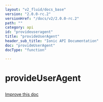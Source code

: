 ```yaml
---
layout: "v2_fluid/docs_base"
version: "2.0.0-rc.2"
versionHref: "/docs/v2/2.0.0-rc.2"
path: ""
category: api
id: "provideuseragent"
title: "provideUserAgent"
header_sub_title: "Ionic API Documentation"
doc: "provideUserAgent"
docType: "function"

---
```










<h1 class="api-title">
<a class="anchor" name="provide-user-agent" href="#provide-user-agent"></a>

provideUserAgent





</h1>

<a class="improve-v2-docs" href="http://github.com/driftyco/ionic/edit/master/src/module.ts#L202">
Improve this doc
</a>










<!-- @usage tag -->


<!-- @property tags -->



<!-- instance methods on the class -->




<!-- related link --><!-- end content block -->


<!-- end body block -->

